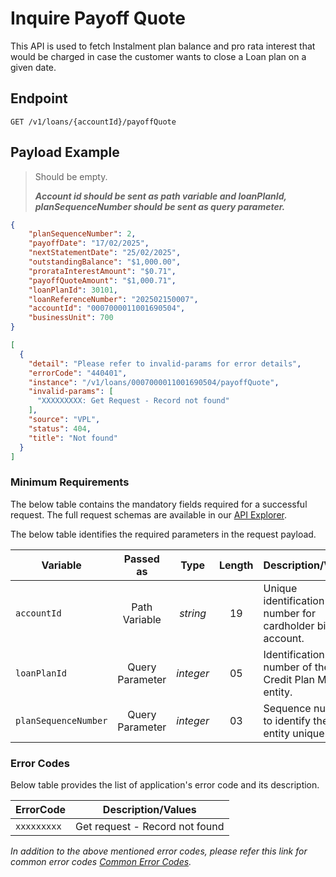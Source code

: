 # Inquire Payoff Quote

This API is used to fetch Instalment plan balance and pro rata interest that would be charged in case the customer wants to close a Loan plan on a given date.
  
## Endpoint

`GET /v1/loans/{accountId}/payoffQuote`

## Payload Example

<!--
type: tab
titles: Request, Response, Error
-->

>Should be empty.
>
>***Account id should be sent as path variable and loanPlanId, planSequenceNumber should be sent as query parameter.***

<!--
type: tab
-->

```json
{
    "planSequenceNumber": 2,
    "payoffDate": "17/02/2025",
    "nextStatementDate": "25/02/2025",
    "outstandingBalance": "$1,000.00",
    "prorataInterestAmount": "$0.71",
    "payoffQuoteAmount": "$1,000.71",
    "loanPlanId": 30101,
    "loanReferenceNumber": "202502150007",
    "accountId": "0007000011001690504",
    "businessUnit": 700
}
```

<!--
type: tab
-->

```json
[
  {
    "detail": "Please refer to invalid-params for error details",
    "errorCode": "440401",
    "instance": "/v1/loans/0007000011001690504/payoffQuote",
    "invalid-params": [
      "XXXXXXXXX: Get Request - Record not found"
    ],
    "source": "VPL",
    "status": 404,
    "title": "Not found"
  }
]
```
<!-- type: tab-end -->
### Minimum Requirements

The below table contains the mandatory fields required for a successful request. The full request schemas are available in our [API Explorer](../api/?type=get&path=/v1/loans/{accountId}/payoffQuote).

The below table identifies the required parameters in the request payload.

| Variable | Passed as | Type | Length | Description/Values |
| -------- | :-------: | :--: | :------------: | ------------------ |
| `accountId` | Path Variable | *string* | 19 | Unique identification number for cardholder billing account. |
| `loanPlanId` | Query Parameter  | *integer* | 05 | Identification number of the Credit Plan Master entity.|
| `planSequenceNumber` | Query Parameter | *integer* | 03 | Sequence number to identify the entity uniquely.|



### Error Codes

Below table provides the list of application's error code and its description.

| ErrorCode |  Description/Values |
| --------  | ------------------ |
| `xxxxxxxxx` | Get request - Record not found |

*In addition to the above mentioned error codes, please refer this link for common error codes [Common Error Codes](?path=docs/Common_Error_Code.md).*
